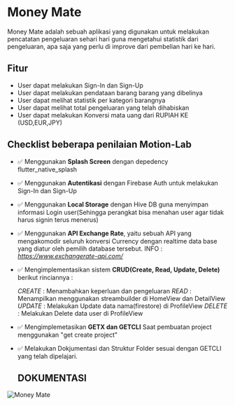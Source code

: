 # Money Mate
Money Mate adalah sebuah aplikasi yang digunakan untuk melakukan pencatatan pengeluaran sehari hari guna mengetahui statistik dari pengeluaran, apa saja yang perlu di improve dari pembelian hari ke hari. 

## Fitur
- User dapat melakukan Sign-In dan Sign-Up
- User dapat melakukan pendataan barang barang yang dibelinya
- User dapat melihat statistik per kategori barangnya
- User dapat melihat total pengeluaran yang telah dihabiskan
- User dapat melakukan Konversi mata uang dari RUPIAH KE (USD,EUR,JPY)

## Checklist beberapa penilaian Motion-Lab ##

- ✅ Menggunakan **Splash Screen** dengan depedency flutter_native_splash
- ✅ Menggunakan **Autentikasi** dengan Firebase Auth untuk melakukan Sign-In dan Sign-Up
- ✅ Menggunakan **Local Storage** dengan Hive DB guna menyimpan informasi Login user(Sehingga perangkat bisa menahan user agar tidak harus signin terus menerus)
- ✅ Menggunakan **API Exchange Rate**, yaitu sebuah API yang mengakomodir seluruh konversi Currency dengan realtime data base yang diatur oleh pemilih database tersebut. INFO : _https://www.exchangerate-api.com/_
- ✅ Mengimplementasikan sistem **CRUD(Create, Read, Update, Delete)** berikut rinciannya :

  _CREATE_ : Menambahkan keperluan dan pengeluaran
  _READ_ : Menampilkan menggunakan streambuilder di HomeView dan DetailView
  _UPDATE_ : Melakukan Update data nama(firestore) di ProfileView
  _DELETE_ : Melakukan Delete data user di ProfileView

- ✅ Mengimplemetasikan **GETX dan GETCLI** Saat pembuatan project menggunakan "get create project"
- ✅ Melakukan Dokjumentasi dan Struktur Folder sesuai dengan GETCLI yang telah dipelajari.


  ## DOKUMENTASI
  
![Money Mate](https://github.com/user-attachments/assets/72e3437e-1ede-4317-9dc4-5fc581fea83c)
